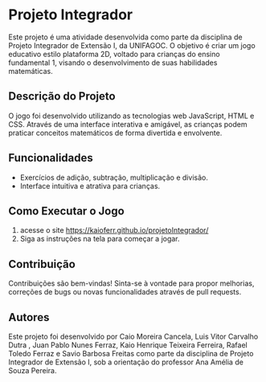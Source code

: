 # Projeto Integrador

Este projeto é uma atividade desenvolvida como parte da disciplina de Projeto Integrador de Extensão I, da UNIFAGOC. O objetivo é criar um jogo educativo estilo plataforma 2D, voltado para crianças do ensino fundamental 1, visando o desenvolvimento de suas habilidades matemáticas.

## Descrição do Projeto

O jogo foi desenvolvido utilizando as tecnologias web JavaScript, HTML e CSS. Através de uma interface interativa e amigável, as crianças podem praticar conceitos matemáticos de forma divertida e envolvente.

## Funcionalidades

- Exercícios de adição, subtração, multiplicação e divisão.
- Interface intuitiva e atrativa para crianças.

## Como Executar o Jogo
1. acesse o site https://kaioferr.github.io/projetoIntegrador/
2. Siga as instruções na tela para começar a jogar.

## Contribuição

Contribuições são bem-vindas! Sinta-se à vontade para propor melhorias, correções de bugs ou novas funcionalidades através de pull requests.

## Autores

Este projeto foi desenvolvido por Caio Moreira Cancela, Luis Vitor Carvalho Dutra , Juan Pablo Nunes Ferraz, Kaio Henrique Teixeira Ferreira, Rafael Toledo Ferraz e Savio Barbosa Freitas como parte da disciplina de Projeto Integrador de Extensão I, sob a orientação do professor Ana Amélia de Souza Pereira.

